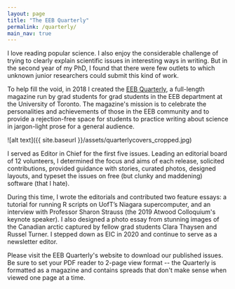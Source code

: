 ```yaml
---
layout: page
title: "The EEB Quarterly"
permalink: /quarterly/
main_nav: true
---
```


I love reading popular science. I also enjoy the considerable challenge of trying to clearly explain scientific issues in interesting ways in writing. But in the second year of my PhD, I found that there were few outlets to which unknown junior researchers could submit this kind of work.

To help fill the void, in 2018 I created the [EEB Quarterly](https://theeebquarterly.github.io), a full-length magazine run by grad students for grad students in the EEB department at the University of Toronto. The magazine's mission is to celebrate the personalities and achievements of those in the EEB community and to provide a rejection-free space for students to practice writing about science in jargon-light prose for a general audience. 

![alt text]({{ site.baseurl }}/assets/quarterlycovers_cropped.jpg)

I served as Editor in Chief for the first five issues. Leading an editorial board of 12 volunteers, I determined the focus and aims of each release, solicited contributions, provided guidance with stories, curated photos, designed layouts, and typeset the issues on free (but clunky and maddening) software (that I hate).

During this time, I wrote the editorials and contributed two feature essays: a tutorial for running R scripts on UofT’s Niagara supercomputer, and an interview with Professor Sharon Strauss (the 2019 Atwood Colloquium's keynote speaker). I also designed a photo essay from stunning images of the Canadian arctic captured by fellow grad students Clara Thaysen and Russel Turner. I stepped down as EIC in 2020 and continue to serve as a newsletter editor. 

Please visit the EEB Quarterly's website to download our published issues. Be sure to set your PDF reader to 2-page view format -- the Quarterly is formatted as a magazine and contains spreads that don't make sense when viewed one page at a time.